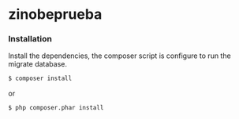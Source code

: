 # zinobeprueba

### Installation

Install the dependencies, the composer script is configure to run the migrate database.

```sh
$ composer install
```

or

```sh
$ php composer.phar install
```
